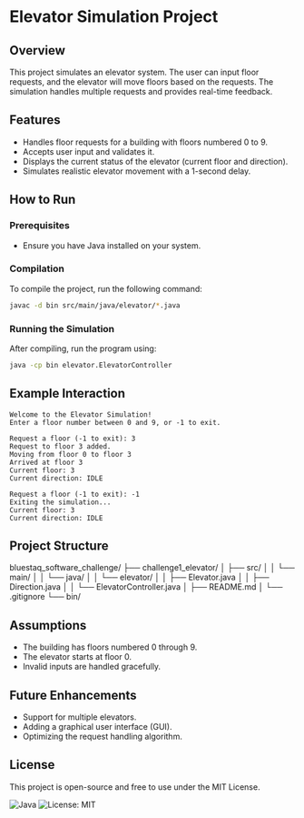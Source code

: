 # Elevator Simulation Project 

## Overview 
This project simulates an elevator system. The user can input floor requests, and the elevator will move floors based on the requests. The simulation handles multiple requests and provides real-time feedback.

## Features 
- Handles floor requests for a building with floors numbered 0 to 9.
- Accepts user input and validates it. 
- Displays the current status of the elevator (current floor and direction). 
- Simulates realistic elevator movement with a 1-second delay. 

## How to Run 

### Prerequisites
- Ensure you have Java installed on your system. 

### Compilation 
To compile the project, run the following command: 
```bash 
javac -d bin src/main/java/elevator/*.java
```

### Running the Simulation 
After compiling, run the program using: 
```bash 
java -cp bin elevator.ElevatorController 
```

## Example Interaction
```
Welcome to the Elevator Simulation! 
Enter a floor number between 0 and 9, or -1 to exit. 

Request a floor (-1 to exit): 3
Request to floor 3 added. 
Moving from floor 0 to floor 3 
Arrived at floor 3 
Current floor: 3 
Current direction: IDLE 

Request a floor (-1 to exit): -1 
Exiting the simulation...
Current floor: 3 
Current direction: IDLE 
```

## Project Structure 
bluestaq_software_challenge/
├── challenge1_elevator/
│   ├── src/
│   │   └── main/
│   │       └── java/
│   │           └── elevator/
│   │               ├── Elevator.java
│   │               ├── Direction.java
│   │               └── ElevatorController.java
│   ├── README.md
│   └── .gitignore
└── bin/

## Assumptions 
- The building has floors numbered 0 through 9. 
- The elevator starts at floor 0. 
- Invalid inputs are handled gracefully.

## Future Enhancements 
- Support for multiple elevators. 
- Adding a graphical user interface (GUI). 
- Optimizing the request handling algorithm. 

## License 
This project is open-source and free to use under the MIT License. 

![Java](https://img.shields.io/badge/Java-17-blue) 
![License: MIT](https://img.shields.io/badge/License-MIT-green)